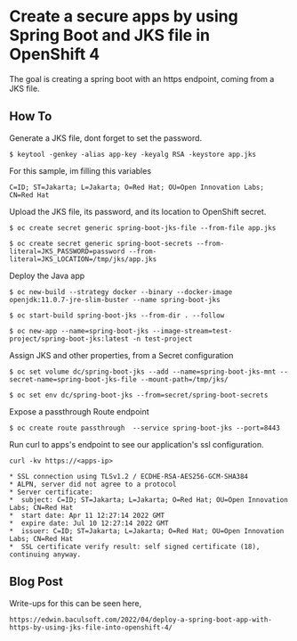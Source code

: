 # Create a secure apps by using Spring Boot and JKS file in OpenShift 4

The goal is creating a spring boot with an https endpoint, coming from a JKS file.

## How To
Generate a JKS file, dont forget to set the password.
```
$ keytool -genkey -alias app-key -keyalg RSA -keystore app.jks
```

For this sample, im filling this variables
```
C=ID; ST=Jakarta; L=Jakarta; O=Red Hat; OU=Open Innovation Labs; CN=Red Hat
```

Upload the JKS file, its password, and its location to OpenShift secret.
```
$ oc create secret generic spring-boot-jks-file --from-file app.jks

$ oc create secret generic spring-boot-secrets --from-literal=JKS_PASSWORD=password --from-literal=JKS_LOCATION=/tmp/jks/app.jks
``` 

Deploy the Java app
```
$ oc new-build --strategy docker --binary --docker-image openjdk:11.0.7-jre-slim-buster --name spring-boot-jks

$ oc start-build spring-boot-jks --from-dir . --follow

$ oc new-app --name=spring-boot-jks --image-stream=test-project/spring-boot-jks:latest -n test-project
```

Assign JKS and other properties, from a Secret configuration
```
$ oc set volume dc/spring-boot-jks --add --name=spring-boot-jks-mnt --secret-name=spring-boot-jks-file --mount-path=/tmp/jks/

$ oc set env dc/spring-boot-jks --from=secret/spring-boot-secrets
```

Expose a passthrough Route endpoint
```
$ oc create route passthrough  --service spring-boot-jks --port=8443
``` 

Run curl to apps's endpoint to see our application's ssl configuration. 
```
curl -kv https://<apps-ip>

* SSL connection using TLSv1.2 / ECDHE-RSA-AES256-GCM-SHA384
* ALPN, server did not agree to a protocol
* Server certificate:
*  subject: C=ID; ST=Jakarta; L=Jakarta; O=Red Hat; OU=Open Innovation Labs; CN=Red Hat
*  start date: Apr 11 12:27:14 2022 GMT
*  expire date: Jul 10 12:27:14 2022 GMT
*  issuer: C=ID; ST=Jakarta; L=Jakarta; O=Red Hat; OU=Open Innovation Labs; CN=Red Hat
*  SSL certificate verify result: self signed certificate (18), continuing anyway.

```

## Blog Post
Write-ups for this can be seen here,
```
https://edwin.baculsoft.com/2022/04/deploy-a-spring-boot-app-with-https-by-using-jks-file-into-openshift-4/
```